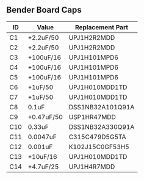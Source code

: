 ## Bender Board Caps

ID |  Value | Replacement Part
---|--------|-----------------
C1 | +2.2uF/50 | UPJ1H2R2MDD 
C2 | +2.2uF/50 | UPJ1H2R2MDD 
C3 | +100uF/16 | UPJ1H101MPD6 
C4 | +100uF/16 | UPJ1H101MPD6 
C5 | +100uF/16 | UPJ1H101MPD6 
C6 | +1uF/50 | UPJ1H010MDD1TD 
C7 | +1uF/50 | UPJ1H010MDD1TD 
C8 | 0.1uF | DSS1NB32A101Q91A 
C9 | +0.47uF/50 | USP1HR47MDD 
C10 | 0.33uF | DSS1NB32A330Q91A 
C11 | 0.0047uF | C315C479D5G5TA 
C12 | 0.001uF | K102J15C0GF53H5 
C13 | +10uF/16 | UPJ1H010MDD1TD 
C14 | +4.7uF/25 | UPJ1H4R7MDD 
